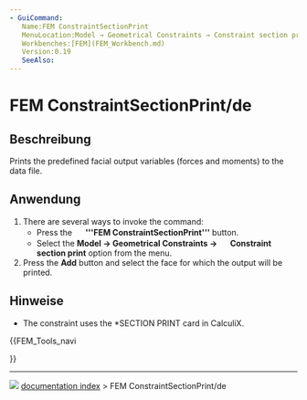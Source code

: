 ```yaml
---
- GuiCommand:
   Name:FEM ConstraintSectionPrint
   MenuLocation:Model → Geometrical Constraints → Constraint section print
   Workbenches:[FEM](FEM_Workbench.md)
   Version:0.19
   SeeAlso:
---
```


# FEM ConstraintSectionPrint/de

## Beschreibung

Prints the predefined facial output variables (forces and moments) to the data file.

## Anwendung

1.  There are several ways to invoke the command:
    -   Press the **<img src="images/FEM_ConstraintSectionPrint.svg" width=16px> '''FEM ConstraintSectionPrint'''** button.
    -   Select the **Model → Geometrical Constraints → <img src="images/FEM_ConstraintSectionPrint.svg" width=16px> Constraint section print** option from the menu.
2.  Press the **Add** button and select the face for which the output will be printed.

## Hinweise

-   The constraint uses the \*SECTION PRINT card in CalculiX.





{{FEM_Tools_navi

}}



---
![](images/Right_arrow.png) [documentation index](../README.md) > FEM ConstraintSectionPrint/de
